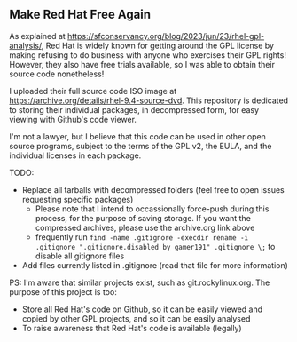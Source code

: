 ## Make Red Hat Free Again

As explained at https://sfconservancy.org/blog/2023/jun/23/rhel-gpl-analysis/, Red Hat is widely known for getting around the GPL license by making refusing to do business with anyone who exercises their GPL rights! However, they also have free trials available, so I was able to obtain their source code nonetheless!

I uploaded their full source code ISO image at https://archive.org/details/rhel-9.4-source-dvd. This repository is dedicated to storing their individual packages, in decompressed form, for easy viewing with Github's code viewer.

I'm not a lawyer, but I believe that this code can be used in other open source programs, subject to the terms of the GPL v2, the EULA, and the individual licenses in each package.


TODO:
- Replace all tarballs with decompressed folders (feel free to open issues requesting specific packages)
    - Please note that I intend to occassionally force-push during this process, for the purpose of saving storage. If you want the compressed archives, please use the archive.org link above
    - frequently run `find -name .gitignore -execdir rename -i .gitignore ".gitignore.disabled by gamer191" .gitignore \;` to disable all gitignore files
- Add files currently listed in .gitignore (read that file for more information)

PS: I'm aware that similar projects exist, such as git.rockylinux.org. The purpose of this project is too:
- Store all Red Hat's code on Github, so it can be easily viewed and copied by other GPL projects, and so it can be easily analysed
- To raise awareness that Red Hat's code is available (legally)
